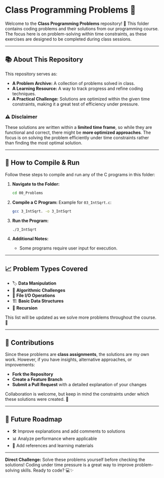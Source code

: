 # Class Programming Problems 🏫

Welcome to the **Class Programming Problems** repository! 🚀 This folder contains coding problems and their solutions from our programming course. The focus here is on problem-solving within time constraints, as these exercises are designed to be completed during class sessions.

---

## 📚 About This Repository

This repository serves as:
- **A Problem Archive:** A collection of problems solved in class.
- **A Learning Resource:** A way to track progress and refine coding techniques.
- **A Practical Challenge:** Solutions are optimized within the given time constraints, making it a great test of efficiency under pressure.

### ⚠️ Disclaimer
These solutions are written within a **limited time frame**, so while they are functional and correct, there might be **more optimized approaches**. The focus is on solving the problem efficiently under time constraints rather than finding the most optimal solution.

---

## 🔧 How to Compile & Run

Follow these steps to compile and run any of the C programs in this folder:

1. **Navigate to the Folder:**
   ```bash
   cd 00_Problems
   ```

2. **Compile a C Program:**
   Example for `03_IntSqrt.c`:
   ```bash
   gcc 3_IntSqrt. -o 3_IntSqrt
   ```

3. **Run the Program:**
   ```bash
   ./3_IntSqrt
   ```

4. **Additional Notes:**
   - Some programs require user input for execution.

---

## 📈 Problem Types Covered

- 🏷️ **Data Manipulation**
- 🧠 **Algorithmic Challenges**
- 📂 **File I/O Operations**
- 🏗️ **Basic Data Structures**
- 🔄 **Recursion**

This list will be updated as we solve more problems throughout the course. 📌

---

## 🤝 Contributions

Since these problems are **class assignments**, the solutions are my own work. However, if you have insights, alternative approaches, or improvements:

- **Fork the Repository**
- **Create a Feature Branch**
- **Submit a Pull Request** with a detailed explanation of your changes

Collaboration is welcome, but keep in mind the constraints under which these solutions were created. 🚀

---

## 🚀 Future Roadmap

- 🛠️ Improve explanations and add comments to solutions
- 📊 Analyze performance where applicable
- 📘 Add references and learning materials

---

**Direct Challenge:**
Solve these problems yourself before checking the solutions! Coding under time pressure is a great way to improve problem-solving skills. Ready to code? 💻✨
